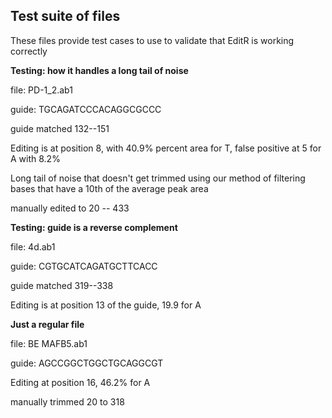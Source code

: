 ## Test suite of files

These files provide test cases to use to validate that EditR is working correctly


**Testing: how it handles a long tail of noise**

file: PD-1_2.ab1

guide: TGCAGATCCCACAGGCGCCC

guide matched 132--151

Editing is at position 8, with 40.9% percent area for T, false positive at 5 for A with 8.2%

Long tail of noise that doesn't get trimmed using our method of filtering bases that have a 10th of the average peak area

manually edited to 20 -- 433

**Testing: guide is a reverse complement**

file: 4d.ab1

guide: CGTGCATCAGATGCTTCACC

guide matched 319--338

Editing is at position 13 of the guide, 19.9 for A


**Just a regular file**

file: BE MAFB5.ab1

guide: AGCCGGCTGGCTGCAGGCGT


Editing at position 16, 46.2% for A

manually trimmed 20 to 318
